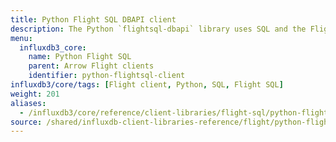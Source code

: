 ```yaml
---
title: Python Flight SQL DBAPI client
description: The Python `flightsql-dbapi` library uses SQL and the Flight SQL protocol to query data stored in an InfluxDB Core database. 
menu:
  influxdb3_core:
    name: Python Flight SQL
    parent: Arrow Flight clients
    identifier: python-flightsql-client
influxdb3/core/tags: [Flight client, Python, SQL, Flight SQL]
weight: 201
aliases:
  - /influxdb3/core/reference/client-libraries/flight-sql/python-flightsql/
source: /shared/influxdb-client-libraries-reference/flight/python-flightsql-dbapi.md
---
```


<!-- The content for this page is at
// SOURCE content/shared/influxdb-client-libraries-reference/flight/python-flightsql-dbapi.md
-->